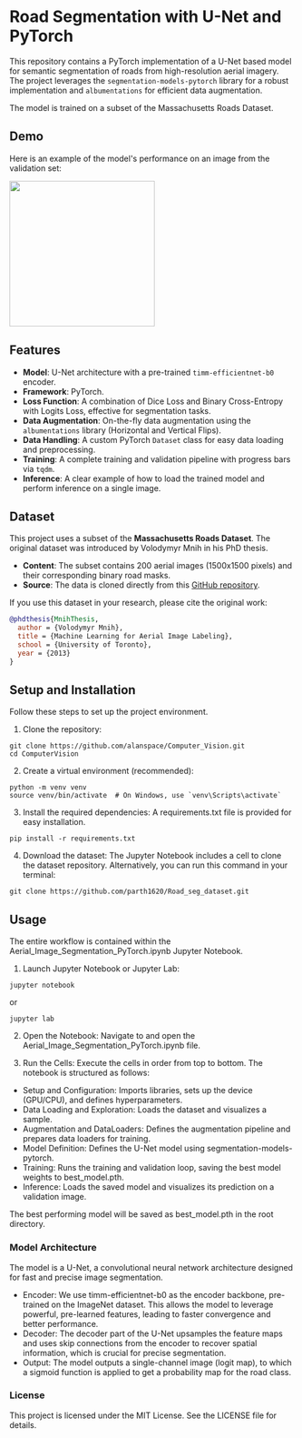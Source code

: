 # Road Segmentation with U-Net and PyTorch

This repository contains a PyTorch implementation of a U-Net based model for semantic segmentation of roads from high-resolution aerial imagery. The project leverages the `segmentation-models-pytorch` library for a robust implementation and `albumentations` for efficient data augmentation.

The model is trained on a subset of the Massachusetts Roads Dataset.

## Demo

Here is an example of the model's performance on an image from the validation set:

<img src="prediction_result.jpg" width="256">
<!-- | Original Image | Ground Truth Mask | Model's Prediction |
| :---: | :---: | :---: |
| <img src="URL_TO_YOUR_AERIAL_IMAGE.jpg" width="256"> | <img src="URL_TO_YOUR_GROUND_TRUTH_MASK.jpg" width="256"> | <img src="URL_TO_YOUR_PREDICTION_IMAGE.jpg" width="256"> | -->

## Features

- **Model**: U-Net architecture with a pre-trained `timm-efficientnet-b0` encoder.
- **Framework**: PyTorch.
- **Loss Function**: A combination of Dice Loss and Binary Cross-Entropy with Logits Loss, effective for segmentation tasks.
- **Data Augmentation**: On-the-fly data augmentation using the `albumentations` library (Horizontal and Vertical Flips).
- **Data Handling**: A custom PyTorch `Dataset` class for easy data loading and preprocessing.
- **Training**: A complete training and validation pipeline with progress bars via `tqdm`.
- **Inference**: A clear example of how to load the trained model and perform inference on a single image.

## Dataset
This project uses a subset of the **Massachusetts Roads Dataset**. The original dataset was introduced by Volodymyr Mnih in his PhD thesis.

- **Content**: The subset contains 200 aerial images (1500x1500 pixels) and their corresponding binary road masks.
- **Source**: The data is cloned directly from this [GitHub repository](https://github.com/parth1620/Road_seg_dataset).

If you use this dataset in your research, please cite the original work:

```bibtex
@phdthesis{MnihThesis,
  author = {Volodymyr Mnih},
  title = {Machine Learning for Aerial Image Labeling},
  school = {University of Toronto},
  year = {2013}
}
```
## Setup and Installation
Follow these steps to set up the project environment.

1. Clone the repository:

```
git clone https://github.com/alanspace/Computer_Vision.git
cd ComputerVision
```
2. Create a virtual environment (recommended):

```
python -m venv venv
source venv/bin/activate  # On Windows, use `venv\Scripts\activate`
```

3. Install the required dependencies:
A requirements.txt file is provided for easy installation.

```
pip install -r requirements.txt
```

4. Download the dataset:
The Jupyter Notebook includes a cell to clone the dataset repository. Alternatively, you can run this command in your terminal:

```
git clone https://github.com/parth1620/Road_seg_dataset.git
```

## Usage
The entire workflow is contained within the Aerial_Image_Segmentation_PyTorch.ipynb Jupyter Notebook.

1. Launch Jupyter Notebook or Jupyter Lab:
```
jupyter notebook
```
or
```
jupyter lab
```

2. Open the Notebook:
Navigate to and open the Aerial_Image_Segmentation_PyTorch.ipynb file.

3. Run the Cells:
Execute the cells in order from top to bottom. The notebook is structured as follows:

- Setup and Configuration: Imports libraries, sets up the device (GPU/CPU), and defines hyperparameters.
- Data Loading and Exploration: Loads the dataset and visualizes a sample.
- Augmentation and DataLoaders: Defines the augmentation pipeline and prepares data loaders for training.
- Model Definition: Defines the U-Net model using segmentation-models-pytorch.
- Training: Runs the training and validation loop, saving the best model weights to best_model.pth.
- Inference: Loads the saved model and visualizes its prediction on a validation image.

The best performing model will be saved as best_model.pth in the root directory.

### Model Architecture
The model is a U-Net, a convolutional neural network architecture designed for fast and precise image segmentation.

- Encoder: We use timm-efficientnet-b0 as the encoder backbone, pre-trained on the ImageNet dataset. This allows the model to leverage powerful, pre-learned features, leading to faster convergence and better performance.
- Decoder: The decoder part of the U-Net upsamples the feature maps and uses skip connections from the encoder to recover spatial information, which is crucial for precise segmentation.
- Output: The model outputs a single-channel image (logit map), to which a sigmoid function is applied to get a probability map for the road class.

### License
This project is licensed under the MIT License. See the LICENSE file for details.